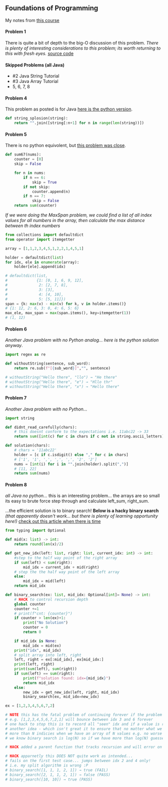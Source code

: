 ## Foundations of Programming
My notes from [this course](https://techdevguide.withgoogle.com/paths/foundational/find-longest-word-in-dictionary-that-subsequence-of-given-string/#!)

#### Problem 1
There is quite a bit of depth to the big-O discussion of this problem. *There is plenty of interesting considerations to this problem; its worth returning to this with fresh eyes.* [source code](./item1.py)

#### Skipped Problems (all Java)
- #2 Java String Tutorial
- #3 Java Array Tutorial
- 5, 6, 7, 8

#### Problem 4
This problem as posted is for Java [here is the python version](https://codingbat.com/prob/p118366).
```py
def string_splosion(string):
    return "".join([string[:n+1] for n in range(len(string))])
```

#### Problem 5
There is no python equivolent, but [this problem was close](https://codingbat.com/prob/p108886).

```py
def sum67(nums):
    counter = [0]
    skip = False

    for n in nums:
        if n == 6:
            skip = True
        if not skip:
            counter.append(n)
        if n == 7:
            skip = False
    return sum(counter)

```

*If we were doing the MaxSpan problem, we could find a list of all index values for all numbers in the array, then calculate the max distance between th index numbers*
```py
from collections import defaultdict
from operator import itemgetter

array = [1,1,2,3,4,5,1,2,2,1,4,5,1]

holder = defaultdict(list)
for idx, ele in enumerate(array):
    holder[ele].append(idx)

# defaultdict(list,
#             {1: [0, 1, 6, 9, 12],
#              2: [2, 7, 8],
#              3: [3],
#              4: [4, 10],
#              5: [5, 11]})
span = {k: max(v) - min(v) for k, v in holder.items()}
# {1: 12, 2: 6, 3: 0, 4: 6, 5: 6}
max_ele, max_span = max(span.items(), key=itemgetter(1))
# (1, 12)
```

#### Problem 6
*Another Java problem with no Python analog... here is the python solution anyway*.

```py
import regex as re

def withoutString(sentence, sub_word):
    return re.sub(f"[{sub_word}]","", sentence)

# withoutString("Hello there", "llo") → "He there"
# withoutString("Hello there", "e") → "Hllo thr"
# withoutString("Hello there", "x") → "Hello there"
```
#### Problem 7
*Another Java problem with no Python...*
```py
import string

def didnt_read_carefully(chars):
    # this doesnt conform to the expectations i.e. 11abc22 -> 33
    return sum([int(c) for c in chars if c not in string.ascii_letters])

def solution(chars):
    # chars = '11abc22'
    holder = [c if c.isdigit() else "," for c in chars]
    # ['1', '1', ',', ',', ',', '2', '2']
    nums = [int(i) for i in "".join(holder).split(",")]
    # [11, 22]
    return sum(nums)
```
#### Problem 8
*all Java no python...*
this is an interesting problem... the arrays are so small its easy to brute force step through and calculate left_sum, right_sum.

...the efficient solution is to binary search! **Below is a hacky binary search** *(that apparently doesn't work... but there is plenty of learning opportunity here!)* [check out this article when there is time](https://realpython.com/binary-search-python/)

```py
from typing import Optional

def mid(x: list) -> int:
    return round(len(x)/2)

def get_new_idx(left: list, right: list, current_idx: int) -> int:
    #step to the half way point of the right array
    if sum(left) < sum(right): 
        mid_idx = current_idx + mid(right)
    # step the the half way point of the left array
    else:
        mid_idx = mid(left)
    return mid_idx

def binary_search(ex: list, mid_idx: Optional[int]= None) -> int:
    # HACK to control recursion depth
    global counter
    counter +=1
    # print(f"cnt: {counter}")
    if counter > len(ex)+1:
        print("No Solution")
        counter = 0
        return 0

    if mid_idx is None:
        mid_idx = mid(ex)
    print("idx", mid_idx)
    # split array into left, right
    left, right = ex[:mid_idx], ex[mid_idx:]
    print(left, right)
    print(sum(left), sum(right))
    if sum(left) == sum(right):
        print(f"solution found: idx={mid_idx}")
        return mid_idx
    else:
        new_idx = get_new_idx(left, right, mid_idx)
        binary_search(ex, mid_idx=new_idx)

ex = [1,2,3,4,5,6,7,2]

# NOTE this has the fatal problem of continuing forever if the problem doesn't converge
# e.g. [1,2,3,4,5,6,7,2,1] will bounce between idx 3 and 6 forever 
# one hack to stop this is to record all "seen" idx and if a value is repeated stop
# another idea - which isn't great it to ensure that no matter what we do not check
# more than N indicies when we have an array of N values e.g. no worse than brute force
# we know binary search is log(N) so if we have more than log(N) guesses - stop

# HACK added a parent function that tracks recursion and will error on a non-solution

# HACK apparnetly this DOES NOT quite work as intended...
# fails on the first test case... jumps between idx 2 and 4 only!
# i.e. my split algorithm is wrong :P
# binary_search([1, 1, 1, 2, 1]) → true (FAIL)
# binary_search([2, 1, 1, 2, 1]) → false (PASS)
# binary_search([10, 10]) → true (PASS)
```